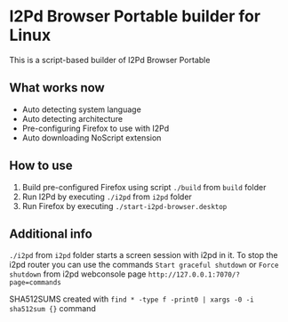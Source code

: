 I2Pd Browser Portable builder for Linux
=====
This is a script-based builder of I2Pd Browser Portable

What works now
-----
* Auto detecting system language
* Auto detecting architecture
* Pre-configuring Firefox to use with I2Pd
* Auto downloading NoScript extension

How to use
-----
1. Build pre-configured Firefox using script `./build` from `build` folder
2. Run I2Pd by executing `./i2pd` from `i2pd` folder
3. Run Firefox by executing `./start-i2pd-browser.desktop`

Additional info
-----
`./i2pd` from `i2pd` folder starts a screen session with i2pd in it.
To stop the i2pd router you can use the commands `Start graceful shutdown` or `Force shutdown`
from i2pd webconsole page `http://127.0.0.1:7070/?page=commands`

SHA512SUMS created with `find * -type f -print0 | xargs -0 -i sha512sum {}` command
